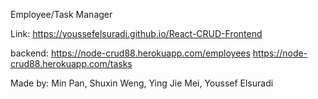 
Employee/Task Manager


Link: https://youssefelsuradi.github.io/React-CRUD-Frontend


backend: 
https://node-crud88.herokuapp.com/employees
https://node-crud88.herokuapp.com/tasks


Made by: Min Pan, Shuxin Weng, Ying Jie Mei, Youssef Elsuradi
